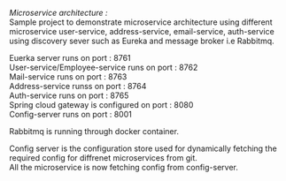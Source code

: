 *Microservice architecture :* <br />
Sample project to demonstrate microservice architecture using different microservice user-service, address-service, email-service, auth-service
using discovery sever such as Eureka and message broker i.e Rabbitmq.  

Euerka server runs on port : 8761 <br />
User-service/Employee-service runs on port : 8762 <br />
Mail-service runs on port : 8763 <br />
Address-service runss on port : 8764 <br />
Auth-service runs on port : 8765 <br />
Spring cloud gateway is configured on port : 8080 <br />
Config-server runs on port : 8001 <br />

Rabbitmq is running through docker container. <br />

Config server is the configuration store used for dynamically fetching the required config for diffrenet microservices from git. <br />
All the microservice is now fetching config from config-server.
